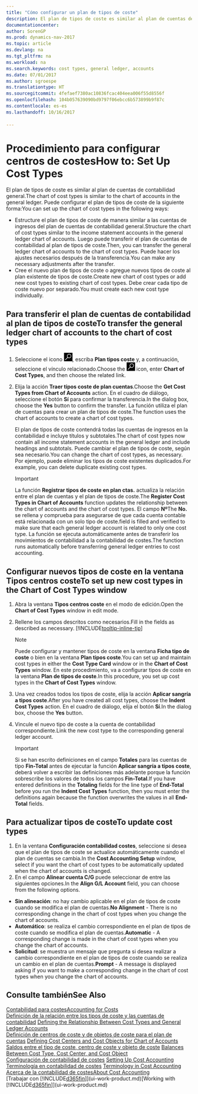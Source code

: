 ```yaml
---
title: "Cómo configurar un plan de tipos de coste"
description: El plan de tipos de coste es similar al plan de cuentas de contabilidad general.
documentationcenter: 
author: SorenGP
ms.prod: dynamics-nav-2017
ms.topic: article
ms.devlang: na
ms.tgt_pltfrm: na
ms.workload: na
ms.search.keywords: cost types, general ledger, accounts
ms.date: 07/01/2017
ms.author: sgroespe
ms.translationtype: HT
ms.sourcegitcommit: 4fefaef7380ac10836fcac404eea006f55d8556f
ms.openlocfilehash: 104b057639090bd9797f06ebcc6b573899b9f87c
ms.contentlocale: es-es
ms.lasthandoff: 10/16/2017

---
```

# <a name="how-to-set-up-cost-types"></a><span data-ttu-id="fe33c-103">Procedimiento para configurar centros de costes</span><span class="sxs-lookup"><span data-stu-id="fe33c-103">How to: Set Up Cost Types</span></span>
<span data-ttu-id="fe33c-104">El plan de tipos de coste es similar al plan de cuentas de contabilidad general.</span><span class="sxs-lookup"><span data-stu-id="fe33c-104">The chart of cost types is similar to the chart of accounts in the general ledger.</span></span> <span data-ttu-id="fe33c-105">Puede configurar el plan de tipos de coste de la siguiente forma:</span><span class="sxs-lookup"><span data-stu-id="fe33c-105">You can set up the chart of cost types in the following ways:</span></span>  

-   <span data-ttu-id="fe33c-106">Estructure el plan de tipos de coste de manera similar a las cuentas de ingresos del plan de cuentas de contabilidad general.</span><span class="sxs-lookup"><span data-stu-id="fe33c-106">Structure the chart of cost types similar to the income statement accounts in the general ledger chart of accounts.</span></span> <span data-ttu-id="fe33c-107">Luego puede transferir el plan de cuentas de contabilidad al plan de tipos de coste.</span><span class="sxs-lookup"><span data-stu-id="fe33c-107">Then, you can transfer the general ledger chart of accounts to the chart of cost types.</span></span> <span data-ttu-id="fe33c-108">Puede hacer los ajustes necesarios después de la transferencia.</span><span class="sxs-lookup"><span data-stu-id="fe33c-108">You can make any necessary adjustments after the transfer.</span></span>  
-   <span data-ttu-id="fe33c-109">Cree el nuevo plan de tipos de coste o agregue nuevos tipos de coste al plan existente de tipos de coste.</span><span class="sxs-lookup"><span data-stu-id="fe33c-109">Create new chart of cost types or add new cost types to existing chart of cost types.</span></span> <span data-ttu-id="fe33c-110">Debe crear cada tipo de coste nuevo por separado.</span><span class="sxs-lookup"><span data-stu-id="fe33c-110">You must create each new cost type individually.</span></span>  

## <a name="to-transfer-the-general-ledger-chart-of-accounts-to-the-chart-of-cost-types"></a><span data-ttu-id="fe33c-111">Para transferir el plan de cuentas de contabilidad al plan de tipos de coste</span><span class="sxs-lookup"><span data-stu-id="fe33c-111">To transfer the general ledger chart of accounts to the chart of cost types</span></span>  
1.  <span data-ttu-id="fe33c-112">Seleccione el icono ![Buscar página o informe](media/ui-search/search_small.png "icono Buscar página o informe"), escriba **Plan tipos coste** y, a continuación, seleccione el vínculo relacionado.</span><span class="sxs-lookup"><span data-stu-id="fe33c-112">Choose the ![Search for Page or Report](media/ui-search/search_small.png "Search for Page or Report icon") icon, enter **Chart of Cost Types**, and then choose the related link.</span></span>  
2.  <span data-ttu-id="fe33c-113">Elija la acción **Traer tipos coste de plan cuentas**.</span><span class="sxs-lookup"><span data-stu-id="fe33c-113">Choose the **Get Cost Types from Chart of Accounts** action.</span></span> <span data-ttu-id="fe33c-114">En el cuadro de diálogo, seleccione el botón **Sí** para confirmar la transferencia.</span><span class="sxs-lookup"><span data-stu-id="fe33c-114">In the dialog box, choose the **Yes** button to confirm the transfer.</span></span> <span data-ttu-id="fe33c-115">La función utiliza el plan de cuentas para crear un plan de tipos de coste.</span><span class="sxs-lookup"><span data-stu-id="fe33c-115">The function uses the chart of accounts to create a chart of cost types.</span></span>  

    <span data-ttu-id="fe33c-116">El plan de tipos de coste contendrá todas las cuentas de ingresos en la contabilidad e incluye títulos y subtotales.</span><span class="sxs-lookup"><span data-stu-id="fe33c-116">The chart of cost types now contain all income statement accounts in the general ledger and include headings and subtotals.</span></span> <span data-ttu-id="fe33c-117">Puede cambiar el plan de tipos de coste, según sea necesario.</span><span class="sxs-lookup"><span data-stu-id="fe33c-117">You can change the chart of cost types, as necessary.</span></span> <span data-ttu-id="fe33c-118">Por ejemplo, puede eliminar los tipos de coste existentes duplicados.</span><span class="sxs-lookup"><span data-stu-id="fe33c-118">For example, you can delete duplicate existing cost types.</span></span>  

    > [!IMPORTANT]  
    >  <span data-ttu-id="fe33c-119">La función **Registrar tipos de coste en plan ctas.** actualiza la relación entre el plan de cuentas y el plan de tipos de coste.</span><span class="sxs-lookup"><span data-stu-id="fe33c-119">The **Register Cost Types in Chart of Accounts** function updates the relationship between the chart of accounts and the chart of cost types.</span></span> <span data-ttu-id="fe33c-120">El campo **Nº**</span><span class="sxs-lookup"><span data-stu-id="fe33c-120">The **No.**</span></span> <span data-ttu-id="fe33c-121">se rellena y comprueba para asegurarse de que cada cuenta contable está relacionada con un solo tipo de coste.</span><span class="sxs-lookup"><span data-stu-id="fe33c-121">field is filled and verified to make sure that each general ledger account is related to only one cost type.</span></span> <span data-ttu-id="fe33c-122">La función se ejecuta automáticamente antes de transferir los movimientos de contabilidad a la contabilidad de costes.</span><span class="sxs-lookup"><span data-stu-id="fe33c-122">The function runs automatically before transferring general ledger entries to cost accounting.</span></span>  

## <a name="to-set-up-new-cost-types-in-the-chart-of-cost-types-window"></a><span data-ttu-id="fe33c-123">Configurar nuevos tipos de coste en la ventana Tipos centros coste</span><span class="sxs-lookup"><span data-stu-id="fe33c-123">To set up new cost types in the Chart of Cost Types window</span></span>  
1.  <span data-ttu-id="fe33c-124">Abra la ventana **Tipos centros coste** en el modo de edición.</span><span class="sxs-lookup"><span data-stu-id="fe33c-124">Open the **Chart of Cost Types** window in edit mode.</span></span>  
2.  <span data-ttu-id="fe33c-125">Rellene los campos descritos como necesarios.</span><span class="sxs-lookup"><span data-stu-id="fe33c-125">Fill in the fields as described as necessary.</span></span> [!INCLUDE[tooltip-inline-tip](includes/tooltip-inline-tip_md.md)]

    > [!NOTE]  
    >  <span data-ttu-id="fe33c-126">Puede configurar y mantener tipos de coste en la ventana **Ficha tipo de coste** o bien en la ventana **Plan tipos coste**.</span><span class="sxs-lookup"><span data-stu-id="fe33c-126">You can set up and maintain cost types in either the **Cost Type Card** window or in the **Chart of Cost Types** window.</span></span> <span data-ttu-id="fe33c-127">En este procedimiento, va a configurar tipos de coste en la ventana **Plan de tipos de coste**.</span><span class="sxs-lookup"><span data-stu-id="fe33c-127">In this procedure, you set up cost types in the **Chart of Cost Types** window.</span></span>

3.  <span data-ttu-id="fe33c-128">Una vez creados todos los tipos de coste, elija la acción **Aplicar sangría a tipos coste**.</span><span class="sxs-lookup"><span data-stu-id="fe33c-128">After you have created all cost types, choose the **Indent Cost Types** action.</span></span> <span data-ttu-id="fe33c-129">En el cuadro de diálogo, elija el botón **Sí**.</span><span class="sxs-lookup"><span data-stu-id="fe33c-129">In the dialog box, choose the **Yes** button.</span></span>  
4.  <span data-ttu-id="fe33c-130">Vincule el nuevo tipo de coste a la cuenta de contabilidad correspondiente.</span><span class="sxs-lookup"><span data-stu-id="fe33c-130">Link the new cost type to the corresponding general ledger account.</span></span>  

    > [!IMPORTANT]  
    >  <span data-ttu-id="fe33c-131">Si se han escrito definiciones en el campo **Totales** para las cuentas de tipo **Fin-Total** antes de ejecutar la función **Aplicar sangría a tipos coste**, deberá volver a escribir las definiciones más adelante porque la función sobrescribe los valores de todos los campos **Fin-Total**.</span><span class="sxs-lookup"><span data-stu-id="fe33c-131">If you have entered definitions in the **Totaling** fields for the line type of **End-Total** before you run the **Indent Cost Types** function, then you must enter the definitions again because the function overwrites the values in all **End-Total** fields.</span></span>  

## <a name="to-update-cost-types"></a><span data-ttu-id="fe33c-132">Para actualizar tipos de coste</span><span class="sxs-lookup"><span data-stu-id="fe33c-132">To update cost types</span></span>  
1.  <span data-ttu-id="fe33c-133">En la ventana **Configuración contabilidad costes**, seleccione si desea que el plan de tipos de coste se actualice automáticamente cuando el plan de cuentas se cambia.</span><span class="sxs-lookup"><span data-stu-id="fe33c-133">In the **Cost Accounting Setup** window, select if you want the chart of cost types to be automatically updated when the chart of accounts is changed.</span></span>  
2.  <span data-ttu-id="fe33c-134">En el campo **Alinear cuenta C/G** puede seleccionar de entre las siguientes opciones.</span><span class="sxs-lookup"><span data-stu-id="fe33c-134">In the **Align G/L Account** field, you can choose from the following options.</span></span>  

- <span data-ttu-id="fe33c-135">**Sin alineación**: no hay cambio aplicable en el plan de tipos de coste cuando se modifica el plan de cuentas.</span><span class="sxs-lookup"><span data-stu-id="fe33c-135">**No Alignment** - There is no corresponding change in the chart of cost types when you change the chart of accounts.</span></span>  
- <span data-ttu-id="fe33c-136">**Automático**: se realiza el cambio correspondiente en el plan de tipos de coste cuando se modifica el plan de cuentas.</span><span class="sxs-lookup"><span data-stu-id="fe33c-136">**Automatic** - A corresponding change is made in the chart of cost types when you change the chart of accounts.</span></span>  
- <span data-ttu-id="fe33c-137">**Solicitud**: se muestra un mensaje que pregunta si desea realizar a cambio correspondiente en el plan de tipos de coste cuando se realiza un cambio en el plan de cuentas.</span><span class="sxs-lookup"><span data-stu-id="fe33c-137">**Prompt** - A message is displayed asking if you want to make a corresponding change in the chart of cost types when you change the chart of accounts.</span></span>  

## <a name="see-also"></a><span data-ttu-id="fe33c-138">Consulte también</span><span class="sxs-lookup"><span data-stu-id="fe33c-138">See Also</span></span>  
[<span data-ttu-id="fe33c-139">Contabilidad para costes</span><span class="sxs-lookup"><span data-stu-id="fe33c-139">Accounting for Costs</span></span>](finance-manage-cost-accounting.md)  
<span data-ttu-id="fe33c-140">[Definición de la relación entre los tipos de coste y las cuentas de contabilidad](finance-defining-the-relationship-between-cost-types-and-general-ledger-accounts.md) </span><span class="sxs-lookup"><span data-stu-id="fe33c-140">[Defining the Relationship Between Cost Types and General Ledger Accounts](finance-defining-the-relationship-between-cost-types-and-general-ledger-accounts.md) </span></span>  
<span data-ttu-id="fe33c-141">[Definición de centros de coste y de objetos de coste para el plan de cuentas](finance-defining-cost-centers-and-cost-objects-for-chart-of-accounts.md) </span><span class="sxs-lookup"><span data-stu-id="fe33c-141">[Defining Cost Centers and Cost Objects for Chart of Accounts](finance-defining-cost-centers-and-cost-objects-for-chart-of-accounts.md) </span></span>  
<span data-ttu-id="fe33c-142">[Saldos entre el tipo de coste, centro de coste y objeto de coste](finance-balances-between-cost-type-cost-center-and-cost-object.md) </span><span class="sxs-lookup"><span data-stu-id="fe33c-142">[Balances Between Cost Type, Cost Center, and Cost Object](finance-balances-between-cost-type-cost-center-and-cost-object.md) </span></span>  
<span data-ttu-id="fe33c-143">[Configuración de contabilidad de costes](finance-set-up-cost-accounting.md) </span><span class="sxs-lookup"><span data-stu-id="fe33c-143">[Setting Up Cost Accounting](finance-set-up-cost-accounting.md) </span></span>  
<span data-ttu-id="fe33c-144">[Terminología en contabilidad de costes](finance-terminology-in-cost-accounting.md) </span><span class="sxs-lookup"><span data-stu-id="fe33c-144">[Terminology in Cost Accounting](finance-terminology-in-cost-accounting.md) </span></span>  
[<span data-ttu-id="fe33c-145">Acerca de la contabilidad de costes</span><span class="sxs-lookup"><span data-stu-id="fe33c-145">About Cost Accounting</span></span>](finance-about-cost-accounting.md)  
<span data-ttu-id="fe33c-146">[Trabajar con [!INCLUDE[d365fin](includes/d365fin_md.md)]](ui-work-product.md)</span><span class="sxs-lookup"><span data-stu-id="fe33c-146">[Working with [!INCLUDE[d365fin](includes/d365fin_md.md)]](ui-work-product.md)</span></span>

